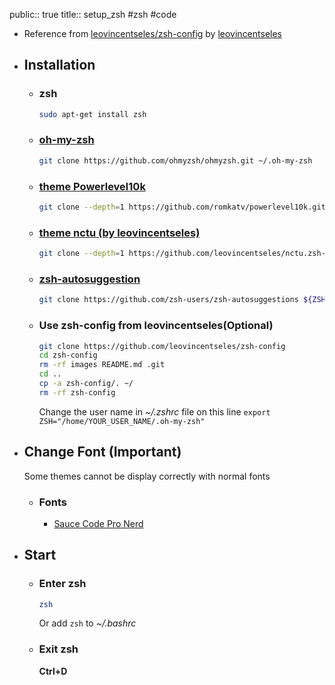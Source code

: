 public:: true
title:: setup_zsh
#zsh #code

- Reference from [leovincentseles/zsh-config](https://github.com/leovincentseles/zsh-config) by [leovincentseles](https://github.com/leovincentseles)
- ## Installation
	- ### zsh
	  ```bash
	  sudo apt-get install zsh
	  ```
	- ### [oh-my-zsh](https://github.com/ohmyzsh/ohmyzsh)
	  ```bash
	  git clone https://github.com/ohmyzsh/ohmyzsh.git ~/.oh-my-zsh
	  ```
	- ### [theme Powerlevel10k](https://github.com/romkatv/powerlevel10k)
	  ```bash
	  git clone --depth=1 https://github.com/romkatv/powerlevel10k.git ${ZSH_CUSTOM:-$HOME/.oh-my-zsh/custom}/themes/powerlevel10k
	  ```
	- ### [theme nctu (by leovincentseles)](https://github.com/leovincentseles/nctu.zsh-theme)
	  ```bash
	  git clone --depth=1 https://github.com/leovincentseles/nctu.zsh-theme.git ${ZSH_CUSTOM:-$HOME/.oh-my-zsh/custom}/themes/leovincentseles
	  ```
	- ### [zsh-autosuggestion](https://github.com/zsh-users/zsh-autosuggestions/blob/master/INSTALL.md#oh-my-zsh)
	  ```bash
	  git clone https://github.com/zsh-users/zsh-autosuggestions ${ZSH_CUSTOM:-~/.oh-my-zsh/custom}/plugins/zsh-autosuggestions
	  ```
	- ### Use zsh-config from leovincentseles(Optional)
	  ```bash
	  git clone https://github.com/leovincentseles/zsh-config
	  cd zsh-config
	  rm -rf images README.md .git
	  cd ..
	  cp -a zsh-config/. ~/
	  rm -rf zsh-config
	  ```
	  Change the user name in _~/.zshrc_ file on this line
	  `export ZSH="/home/YOUR_USER_NAME/.oh-my-zsh"`
- ## Change Font (Important)
  Some themes cannot be display correctly with normal  fonts
	- ### Fonts
		- [Sauce Code Pro Nerd](https://github.com/ryanoasis/nerd-fonts/tree/master/patched-fonts/SourceCodePro/Regular/complete)
- ## Start
	- ### Enter zsh
	  ```bash
	  zsh
	  ```
	  Or add `zsh` to _~/.bashrc_
	- ### Exit zsh
	  **Ctrl+D**